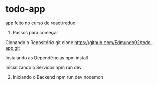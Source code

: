 # todo-app
app feito no curso de react/redux

1. Passos para começar

Clonando o Repositório
git clone https://github.com/Edmundo92/todo-app.git

Instalando as Dependências
npm install

Inicializando o Servidor
npm run dev

2. Iniciando o Backend
npm run dev
nodemon
